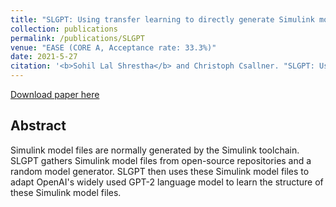 ```yaml
---
title: "SLGPT: Using transfer learning to directly generate Simulink model files and find bugs in the Simulink toolchain."
collection: publications
permalink: /publications/SLGPT
venue: "EASE (CORE A, Acceptance rate: 33.3%)"
date: 2021-5-27
citation: '<b>Sohil Lal Shrestha</b> and Christoph Csallner. "SLGPT: Using transfer learning to directly generate Simulink model files and find bugs in the Simulink toolchain. Proc. 25th International Conference on Evaluation and Assessment in Software Engineering (EASE), Vision and Emerging Results Track, 2021.'
---
```

[Download paper here](https://ranger.uta.edu/~csallner/papers/Shrestha21SLGPT.pdf) 

## Abstract
Simulink model files are normally generated by the Simulink toolchain. SLGPT gathers Simulink model files from open-source repositories and a random model generator. SLGPT then uses these Simulink model files to adapt OpenAI's widely used GPT-2 language model to learn the structure of these Simulink model files.